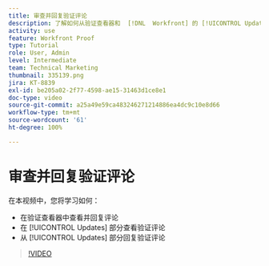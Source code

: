 ```yaml
---
title: 审查并回复验证评论
description: 了解如何从验证查看器和  [!DNL  Workfront] 的 [!UICONTROL Updates] 部分查看和回复验证评论。
activity: use
feature: Workfront Proof
type: Tutorial
role: User, Admin
level: Intermediate
team: Technical Marketing
thumbnail: 335139.png
jira: KT-8839
exl-id: be205a02-2f77-4598-ae15-31463d1ce8e1
doc-type: video
source-git-commit: a25a49e59ca483246271214886ea4dc9c10e8d66
workflow-type: tm+mt
source-wordcount: '61'
ht-degree: 100%

---
```


# 审查并回复验证评论

在本视频中，您将学习如何：

* 在验证查看器中查看并回复评论
* 在 [!UICONTROL Updates] 部分查看验证评论
* 从 [!UICONTROL Updates] 部分回复验证评论

>[!VIDEO](https://video.tv.adobe.com/v/335139/?quality=12&learn=on)
